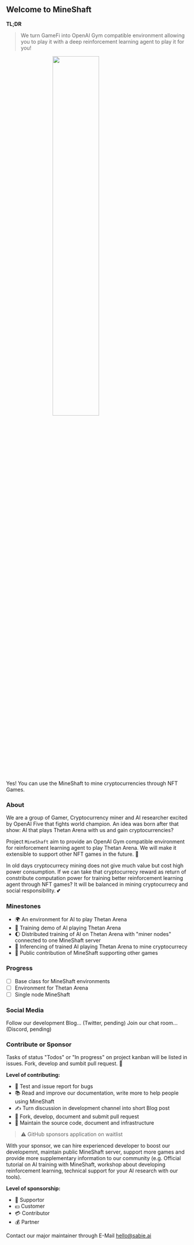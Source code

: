 ## Welcome to MineShaft
**TL;DR**
> We turn GameFi into OpenAI Gym compatible environment allowing you to play it with a deep reinforcement learning agent to play it for you!

<img src="https://github.com/Kush-Gold-Rush/MineShaft/blob/gh-pages/img/minersOvertime.png?raw=true" style="display: block; margin-left: auto; margin-right: auto; width: 50%;" />

Yes! You can use the MineShaft to mine cryptocurrencies through NFT Games.

### About
We are a group of Gamer, Cryptocurrency miner and AI researcher excited by OpenAI Five that fights world champion. An idea was born after that show: AI that plays Thetan Arena with us and gain cryptocurrencies?

Project `MineShaft` aim to provide an OpenAI Gym compatible environment for reinforcement learning agent to play Thetan Arena. We will make it extensible to support other NFT games in the future. 🚀

In old days cryptocurrecy mining does not give much value but cost high power consumption. If we can take that cryptocurrecy reward as return of constribute computation power for training better reinforcement learning agent through NFT games? It will be balanced in mining cryptocurrecy and social responsibility. 💕

### Minestones
- 🌍 An environment for AI to play Thetan Arena
- 🚀 Training demo of AI playing Thetan Arena
- 🌔 Distributed training of AI on Thetan Arena with "miner nodes" connected to one MineShaft server
- 🌠 Inferencing of trained AI playing Thetan Arena to mine cryptocurrecy
- 👾 Public contribution of MineShaft supporting other games
<!-- - 🤖 Public contribution of "Miner" by developing new reinforcement learning agents (Project `Miner`, to be announced later) -->
<!-- - 📊 Official benchmark of AI models on each game -->
<!-- - 🏪 Marketplace for reinforcement learning agents in "Miner" for industrial robotics (revenue sharing with contributor) -->

### Progress
- [ ] Base class for MineShaft environments
- [ ] Environment for Thetan Arena
- [ ] Single node MineShaft

### Social Media
Follow our development Blog... (Twitter, pending)
Join our chat room... (Discord, pending)

### Contribute or Sponsor
Tasks of status "Todos" or "In progress" on project kanban will be listed in issues. Fork, develop and sumbit pull request. 💖

**Level of contributing:**
- 🍼 Test and issue report for bugs
- 📚 Read and improve our documentation, write more to help people using MineShaft
- ✍️ Turn discussion in development channel into short Blog post
- 🔧 Fork, develop, document and submit pull request
- 🚧 Maintain the source code, document and infrastructure

> ⚠️ GitHub sponsors application on waitlist

With your sponsor, we can hire experienced developer to boost our developemnt, maintain public MineShaft server, support more games and provide more supplementary information to our community (e.g. Official tutorial on AI training with MineShaft, workshop about developing reinforcement learning, technical support for your AI research with our tools).

**Level of sponsorship:**
- 👛 Supportor
- 💵 Customer
- 💳 Contributor
- 💰 Partner

Contact our major maintainer through E-Mail [hello@sabie.ai](mailto:hello@sabie.ai?subject=TellMeMoreMineShaft&body=Hi)
